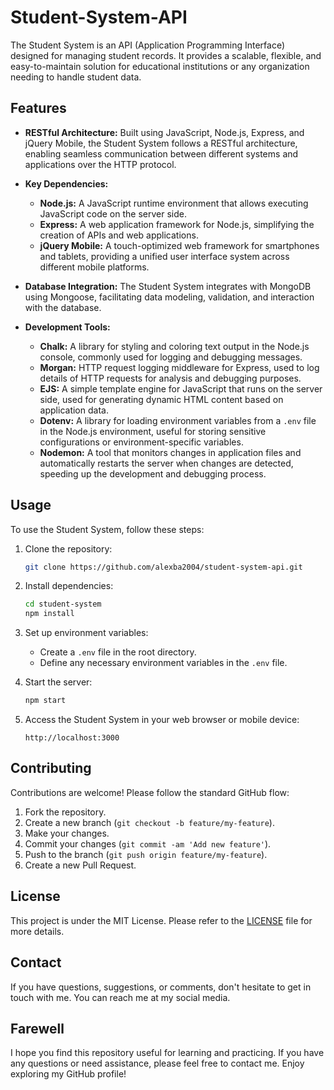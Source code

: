 # Student-System-API

The Student System is an API (Application Programming Interface) designed for managing student records. It provides a scalable, flexible, and easy-to-maintain solution for educational institutions or any organization needing to handle student data.

## Features

- **RESTful Architecture:** Built using JavaScript, Node.js, Express, and jQuery Mobile, the Student System follows a RESTful architecture, enabling seamless communication between different systems and applications over the HTTP protocol.

- **Key Dependencies:**

  - **Node.js:** A JavaScript runtime environment that allows executing JavaScript code on the server side.
  - **Express:** A web application framework for Node.js, simplifying the creation of APIs and web applications.
  - **jQuery Mobile:** A touch-optimized web framework for smartphones and tablets, providing a unified user interface system across different mobile platforms.

- **Database Integration:** The Student System integrates with MongoDB using Mongoose, facilitating data modeling, validation, and interaction with the database.

- **Development Tools:**
  - **Chalk:** A library for styling and coloring text output in the Node.js console, commonly used for logging and debugging messages.
  - **Morgan:** HTTP request logging middleware for Express, used to log details of HTTP requests for analysis and debugging purposes.
  - **EJS:** A simple template engine for JavaScript that runs on the server side, used for generating dynamic HTML content based on application data.
  - **Dotenv:** A library for loading environment variables from a `.env` file in the Node.js environment, useful for storing sensitive configurations or environment-specific variables.
  - **Nodemon:** A tool that monitors changes in application files and automatically restarts the server when changes are detected, speeding up the development and debugging process.

## Usage

To use the Student System, follow these steps:

1. Clone the repository:

   ```bash
   git clone https://github.com/alexba2004/student-system-api.git
   ```

2. Install dependencies:

   ```bash
   cd student-system
   npm install
   ```

3. Set up environment variables:

   - Create a `.env` file in the root directory.
   - Define any necessary environment variables in the `.env` file.

4. Start the server:

   ```bash
   npm start
   ```

5. Access the Student System in your web browser or mobile device:
   ```
   http://localhost:3000
   ```

## Contributing

Contributions are welcome! Please follow the standard GitHub flow:

1. Fork the repository.
2. Create a new branch (`git checkout -b feature/my-feature`).
3. Make your changes.
4. Commit your changes (`git commit -am 'Add new feature'`).
5. Push to the branch (`git push origin feature/my-feature`).
6. Create a new Pull Request.

## License

This project is under the MIT License. Please refer to the [LICENSE](LICENSE) file for more details.

## Contact

If you have questions, suggestions, or comments, don't hesitate to get in touch with me. You can reach me at my social media.

## Farewell

I hope you find this repository useful for learning and practicing. If you have any questions or need assistance, please feel free to contact me. Enjoy exploring my GitHub profile!
